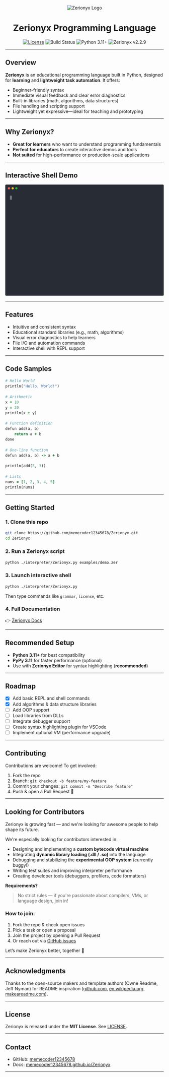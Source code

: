 <p align="center">
  <img src="docs/favicon.ico" alt="Zerionyx Logo" width="150" />
  <h1 align="center">Zerionyx Programming Language</h1>
  <p align="center">
    <a href="LICENSE"><img src="https://img.shields.io/badge/license-MIT-00ffcc?style=for-the-badge&logo=Open%20Source%20Initiative" alt="License" /></a>
    <img src="https://img.shields.io/badge/build-passing-00ffcc?style=for-the-badge&logo=githubactions" alt="Build Status" />
    <img src="https://img.shields.io/badge/python-3.11%2B-00ffcc?style=for-the-badge&logo=python" alt="Python 3.11+" />
    <img src="https://img.shields.io/badge/Zerionyx-v2.2.9-00ffcc?style=for-the-badge&logo=lightning" alt="Zerionyx v2.2.9" />
  </p>
</p>

---

## Overview

**Zerionyx** is an educational programming language built in Python, designed for **learning** and **lightweight task automation**. It offers:

* Beginner-friendly syntax
* Immediate visual feedback and clear error diagnostics
* Built-in libraries (math, algorithms, data structures)
* File handling and scripting support
* Lightweight yet expressive—ideal for teaching and prototyping

---

## Why Zerionyx?

* **Great for learners** who want to understand programming fundamentals
* **Perfect for educators** to create interactive demos and tools
* **Not suited** for high-performance or production-scale applications

---

## Interactive Shell Demo

<p align="center">
  <img src="demo.svg" alt="Zerionyx Interactive Shell Demo" />
</p>

---

## Features

* Intuitive and consistent syntax
* Educational standard libraries (e.g., math, algorithms)
* Visual error diagnostics to help learners
* File I/O and automation commands
* Interactive shell with REPL support

---

## Code Samples

```ruby
# Hello World
println("Hello, World!")

# Arithmetic
x = 10
y = 20
println(x + y)

# Function definition
defun add(a, b)
    return a + b
done

# One-line function
defun add(a, b) -> a + b

println(add(5, 3))

# Lists
nums = [1, 2, 3, 4, 5]
println(nums)
```

---

## Getting Started

### 1. Clone this repo

```bash
git clone https://github.com/memecoder12345678/Zerionyx.git
cd Zerionyx
```

### 2. Run a Zerionyx script

```bash
python ./interpreter/Zerionyx.py examples/demo.zer
```

### 3. Launch interactive shell

```bash
python ./interpreter/Zerionyx.py
```

Then type commands like `grammar`, `license`, etc.

### 4. Full Documentation

👉 [Zerionyx Docs](https://memecoder12345678.github.io/Zerionyx/docs.html)

---

## Recommended Setup

* **Python 3.11+** for best compatibility
* **PyPy 3.11** for faster performance (optional)
* Use with **Zerionyx Editor** for syntax highlighting (**recommended**)

---

## Roadmap

* [x] Add basic REPL and shell commands
* [x] Add algorithms & data structure libraries
* [ ] Add OOP support  
* [ ] Load libraries from DLLs
* [ ] Integrate debugger support
* [ ] Create syntax highlighting plugin for VSCode
* [ ] Implement optional VM (performance upgrade)

---

## Contributing

Contributions are welcome! To get involved:

1. Fork the repo
2. Branch: `git checkout -b feature/my-feature`
3. Commit your changes: `git commit -m "Describe feature"`
4. Push & open a Pull Request 🎉

---

## Looking for Contributors

Zerionyx is growing fast — and we're looking for awesome people to help shape its future.

We're especially looking for contributors interested in: 

- Designing and implementing a **custom bytecode virtual machine**  
- Integrating **dynamic library loading (.dll / .so)** into the language  
- Debugging and stabilizing the **experimental OOP system** (currently buggy!)  
- Writing test suites and improving interpreter performance  
- Creating developer tools (debuggers, profilers, code formatters)  

**Requirements?**  

> No strict rules — if you're passionate about compilers, VMs, or language design, join in!

### How to join:

1. Fork the repo & check open issues  
2. Pick a task or open a proposal  
3. Join the project by opening a Pull Request  
4. Or reach out via [GitHub issues](https://github.com/memecoder12345678/Zerionyx/issues)

Let’s make Zerionyx better, together 💚

---

## Acknowledgments

Thanks to the open-source makers and template authors (Owne Readme, Jeff Nyman) for README inspiration ([github.com][2], [en.wikipedia.org][1], [makeareadme.com][3]).

---

## License

Zerionyx is released under the **MIT License**. See [LICENSE](LICENSE).

---

## Contact

* GitHub: [memecoder12345678](https://github.com/memecoder12345678)
* Docs: [memecoder12345678.github.io/Zerionyx](https://memecoder12345678.github.io/Zerionyx)

---
[1]: https://en.wikipedia.org/wiki/README?utm_source=chatgpt.com "README"
[2]: https://github.com/jehna/readme-best-practices?utm_source=chatgpt.com "Best practices for writing a README for your open source project - GitHub"
[3]: https://www.makeareadme.com/?utm_source=chatgpt.com "Make a README"
